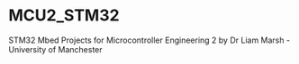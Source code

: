 # MCU2_STM32
STM32 Mbed Projects for Microcontroller Engineering 2 by Dr Liam Marsh - University of Manchester
